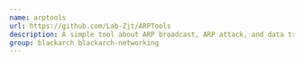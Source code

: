 ```yaml
---
name: arptools
url: https://github.com/Lab-Zjt/ARPTools
description: A simple tool about ARP broadcast, ARP attack, and data transmission.
group: blackarch blackarch-networking
---
```

